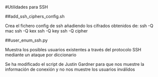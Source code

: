 #Utilidades para SSH

##add_ssh_ciphers_config.sh

Crea el fichero config de ssh añadiendo los cifrados obtenidos de:
ssh -Q mac
ssh -Q kex
ssh -Q key
ssh -Q cipher

##user_enum_ssh.py

Muestra los posibles usuarios existentes a través del protocolo SSH mediante un ataque por diccionario

Se ha modificado el script de Justin Gardner para que nos muestre la información de conexión y no nos muestre los usuarios inválidos
